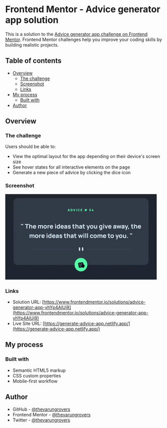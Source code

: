 # Frontend Mentor - Advice generator app solution

This is a solution to the [Advice generator app challenge on Frontend Mentor](https://www.frontendmentor.io/challenges/advice-generator-app-QdUG-13db). Frontend Mentor challenges help you improve your coding skills by building realistic projects.

## Table of contents

- [Overview](#overview)
  - [The challenge](#the-challenge)
  - [Screenshot](#screenshot)
  - [Links](#links)
- [My process](#my-process)
  - [Built with](#built-with)
- [Author](#author)


## Overview

### The challenge

Users should be able to:

- View the optimal layout for the app depending on their device's screen size
- See hover states for all interactive elements on the page
- Generate a new piece of advice by clicking the dice icon

### Screenshot

![](./images/giphy.gif)

### Links

- Solution URL: [https://www.frontendmentor.io/solutions/advice-generator-app-yhYp4AIUj9](https://www.frontendmentor.io/solutions/advice-generator-app-yhYp4AIUj9)
- Live Site URL: [https://generate-advice-app.netlify.app/](https://generate-advice-app.netlify.app/)

## My process

### Built with

- Semantic HTML5 markup
- CSS custom properties
- Mobile-first workflow

## Author

- GitHub - [@thevarungrovers](https://github.com/thevarungrovers)
- Frontend Mentor - [@thevarungrovers](https://www.frontendmentor.io/profile/thevarungrovers)
- Twitter - [@thevarungrovers](https://www.twitter.com/thevarungrovers)
